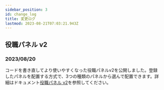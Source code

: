 ```yaml
---
sidebar_position: 3
id: change_log
title: 変更ログ
lastmod: 2023-08-21T07:03:21.943Z
---
```

## 役職パネル v2
### 2023/08/20

コードを書き直してより使いやすくなった役職パネルv2を公開しました。登録したパネルを配置する方式で、3つの種類のパネルから選んで配置できます。詳細はドキュメント[役職パネル v2](docs/resource/role_panel_v2)を参照してください。
